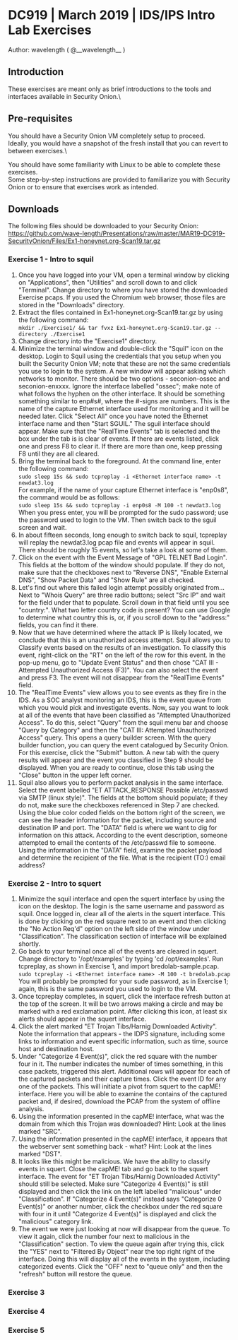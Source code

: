 # DC919  |  March 2019  |  IDS/IPS Intro Lab Exercises
Author: wavelength  ( @\_\_wavelength\_\_ )

## Introduction
These exercises are meant only as brief introductions to the tools and interfaces available in Security Onion.\

## Pre-requisites
You should have a Security Onion VM completely setup to proceed.\
Ideally, you would have a snapshot of the fresh install that you can revert to between exercises.\

You should have some familiarity with Linux to be able to complete these exercises.\
Some step-by-step instructions are provided to familiarize you with Security Onion or to ensure that exercises work as intended.

## Downloads
The following files should be downloaded to your Security Onion:\
https://github.com/wave-length/Presentations/raw/master/MAR19-DC919-SecurityOnion/Files/Ex1-honeynet.org-Scan19.tar.gz

### Exercise 1 - Intro to squil
1. Once you have logged into your VM, open a terminal window by clicking on "Applications", then "Utilities" and scroll down to and click "Terminal".   Change directory to where you have stored the downloaded Exercise pcaps.   If you used the Chromium web browser, those files are stored in the "Downloads" directory.
2. Extract the files contained in Ex1-honeynet.org-Scan19.tar.gz by using the following command:\
  `mkdir ./Exercise1/ && tar fvxz Ex1-honeynet.org-Scan19.tar.gz --directory ./Exercise1`
3. Change directory into the "Exercise1" directory.
4. Minimize the terminal window and double-click the "Squil" icon on the desktop.   Login to Squil using the credentials that you setup when you built the Security Onion VM; note that these are not the same credentials you use to login to the system.  A new window will appear asking which networks to monitor.   There should be two options - seconion-ossec and seconion-enxxxx.   Ignore the interface labelled "ossec"; make note of what follows the hyphen on the other interface.   It should be something something similar to enp#s#, where the #-signs are numbers.  This is the name of the capture Ethernet interface used for monitoring and it will be needed later.   Click "Select All" once you have noted the Ethernet interface name and then "Start SGUIL."  The sguil interface should appear.   Make sure that the "RealTime Events" tab is selected and the box under the tab is is clear of events.   If there are events listed, click one and press F8 to clear it.   If there are more than one, keep pressing F8 until they are all cleared.
5. Bring the terminal back to the foreground.   At the command line, enter the following command:\
`sudo sleep 15s && sudo tcpreplay -i <Ethernet interface name> -t newdat3.log`\
For example, if the name of your capture Ethernet interface is "enp0s8", the command would be as follows:\
`sudo sleep 15s && sudo tcpreplay -i enp0s8 -M 100 -t newdat3.log`\
When you press enter, you will be prompted for the sudo password; use the password used to login to the VM.   Then switch back to the sguil screen and wait.
6. In about fifteen seconds, long enough to switch back to squil, tcpreplay will replay the newdat3.log pcap file and events will appear in squil.  There should be roughly 15 events, so let's take a look at some of them.
7. Click on the event with the Event Message of "GPL TELNET Bad Login".   This fields at the bottom of the window should populate.  If they do not, make sure that the checkboxes next to "Reverse DNS", "Enable External DNS", "Show Packet Data" and "Show Rule" are all checked.
8. Let's find out where this failed login attempt possibly originated from...   Next to "Whois Query" are three radio buttons; select "Src IP" and wait for the field under that to populate.  Scroll down in that field until you see "country:".  What two letter country code is present?   You can use Google to determine what country this is, or, if you scroll down to the "address:" fields, you can find it there.
9. Now that we have determined where the attack IP is likely located, we conclude that this is an unauthorized access attempt.   Squil allows you to Classify events based on the results of an investigation.   To classify this event, right-click on the "RT" on the left of the row for this event.   In the pop-up menu, go to "Update Event Status" and then chose "CAT III - Attempted Unauthorized Access (F3)".   You can also select the event and press F3.   The event will not disappear from the "RealTime Events" field.
10. The "RealTime Events" view allows you to see events as they fire in the IDS.  As a SOC analyst monitoring an IDS, this is the event queue from which you would pick and investigate events.   Now, say you want to look at all of the events that have been classified as "Attempted Unauthorized Access".   To do this, select "Query" from the squil menu bar and choose "Query by Category" and then the "CAT III: Attempted Unauthorized Access" query.  This opens a query builder screen.  With the query builder function, you can query the event catalogued by Security Onion.  For this exercise, click the "Submit" button.   A new tab with the query results will appear and the event you classified in Step 9 should be displayed.   When you are ready to continue, close this tab using the "Close" button in the upper left corner.
11. Squil also allows you to perform packet analysis in the same interface.   Select the event labelled "ET ATTACK_RESPONSE Possible /etc/passwd via SMTP (linux style)".  The fields at the bottom should populate; if they do not, make sure the checkboxes referenced in Step 7 are checked.   Using the blue color coded fields on the bottom right of the screen, we can see the header information for the packet, including source and destination IP and port.   The "DATA" field is where we want to dig for information on this attack.   According to the event description, someone attempted to email the contents of the /etc/passwd file to someone.   Using the information in the "DATA" field, examine the packet payload and determine the recipient of the file.  What is the recipient (TO:) email address?
  
### Exercise 2 - Intro to squert
1. Minimize the squil interface and open the squert interface by using the icon on the desktop.   The login is the same username and password as squil.   Once logged in, clear all of the alerts in the squert interface.   This is done by clicking on the red square next to an event and then clicking the "No Action Req'd" option on the left side of the window under "Classification".   The classification section of interface will be explained shortly.
2. Go back to your terminal once all of the events are cleared in squert. Change directory to '/opt/examples' by typing 'cd /opt/examples'.  Run tcpreplay, as shown in Exercise 1, and import bredolab-sample.pcap.\
 `sudo tcpreplay -i <Ethernet interface name> -M 100 -t bredolab.pcap`\
 You will probably be prompted for your sude password, as in Exercise 1; again, this is the same password you used to login to the VM.
3. Once tcpreplay completes, in squert, click the interface refresh button at the top of the screen.  It will be two arrows making a circle and may be marked with a red exclamation point.   After clicking this icon, at least six alerts should appear in the squert interface.
4. Click the alert marked "ET Trojan Tibs/Harnig Downloaded Activity".   Note the information that appears - the IDPS signature, including some links to information and event specific information, such as time, source host and destination host.
5. Under "Categorize 4 Event(s)", click the red square with the number four in it.  The number indicates the number of times something, in this case packets, triggered this alert.   Additional rows will appear for each of the captured packets and their capture times.   Click the event ID for any one of the packets.   This will initiate a pivot from squert to the capME! interface.   Here you will be able to examine the contains of the captured packet and, if desired, download the PCAP from the system of offline analysis.
6. Using the information presented in the capME! interface, what was the domain from which this Trojan was downloaded?  Hint: Look at the lines marked "SRC".
7. Using the information presented in the capME! interface, it appears that the webserver sent something back - what?  Hint: Look at the lines marked "DST".
8. It looks like this might be malicious.  We have the ability to classify events in squert.   Close the capME! tab and go back to the squert interface.   The event for "ET Trojan Tibs/Harnig Downloaded Activity" should still be selected.   Make sure "Categorize 4 Event(s)" is still displayed and then click the link on the left labelled "malicious" under "Classification".   If "Categorize 4 Event(s)" instead says "Categorize 0 Event(s)" or another number, click the checkbox under the red square with four in it until "Categorize 4 Event(s)" is displayed and click the "malicious" category link.
9. The event we were just looking at now will disappear from the queue.    To view it again, click the number four next to malicious in the "Classification" section.    To view the queue again after trying this, click the "YES" next to "Filtered By Object" near the top right right of the interface.   Doing this will display all of the events in the system, including categorized events.   Click the "OFF" next to "queue only" and then the "refresh" button will restore the queue.

### Exercise 3

### Exercise 4

### Exercise 5
